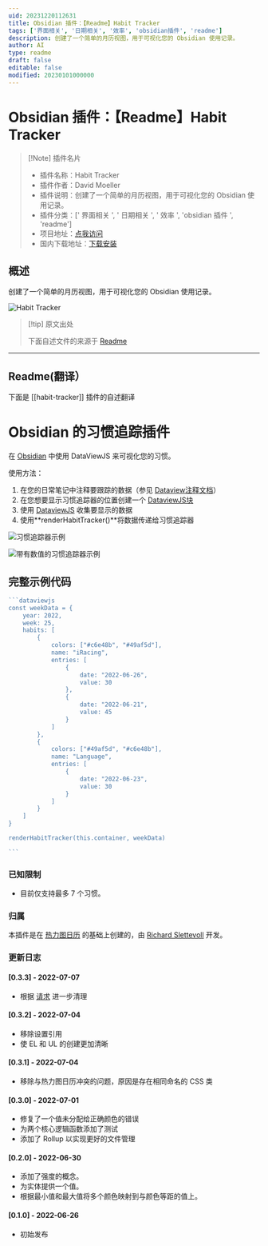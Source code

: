 ```yaml
---
uid: 20231220112631
title: Obsidian 插件：【Readme】Habit Tracker
tags: ['界面相关', '日期相关', '效率', 'obsidian插件', 'readme']
description: 创建了一个简单的月历视图，用于可视化您的 Obsidian 使用记录。
author: AI
type: readme
draft: false
editable: false
modified: 20230101000000
---
```


# Obsidian 插件：【Readme】Habit Tracker

> [!Note] 插件名片
> - 插件名称：Habit Tracker
> - 插件作者：David Moeller
> - 插件说明：创建了一个简单的月历视图，用于可视化您的 Obsidian 使用记录。
> - 插件分类：[' 界面相关 ', ' 日期相关 ', ' 效率 ', 'obsidian 插件 ', 'readme']
> - 项目地址：[点我访问](https://github.com/Narsail/habit-tracker-obsidian)
> - 国内下载地址：[下载安装](https://pkmer.cn/products/plugin/pluginMarket/?habit-tracker)

## 概述

创建了一个简单的月历视图，用于可视化您的 Obsidian 使用记录。

![Habit Tracker](https://cdn.pkmer.cn/covers/habit-tracker.PNG!pkmer)

> [!tip] 原文出处
>
>下面自述文件的来源于 [Readme](https://ghproxy.net/https://raw.githubusercontent.com/Narsail/habit-tracker-obsidian/master/README.md)

---

## Readme(翻译）

下面是 [[habit-tracker]] 插件的自述翻译

# Obsidian 的习惯追踪插件

在 [Obsidian](https://obsidian.md/) 中使用 DataViewJS 来可视化您的习惯。

使用方法：

1. 在您的日常笔记中注释要跟踪的数据（参见 [Dataview注释文档](https://blacksmithgu.github.io/obsidian-dataview/data-annotation/)）
2. 在您想要显示习惯追踪器的位置创建一个 [DataviewJS块](https://blacksmithgu.github.io/obsidian-dataview/api/intro/)
3. 使用 [DataviewJS](https://blacksmithgu.github.io/obsidian-dataview/api/code-reference/) 收集要显示的数据
4. 使用**renderHabitTracker()**将数据传递给习惯追踪器

![习惯追踪器示例](https://cdn.pkmer.cn/covers/habit-tracker_1_0.png!pkmer)

![带有数值的习惯追踪器示例](https://cdn.pkmer.cn/covers/habit-tracker_1_1.png!pkmer)

## 完整示例代码

~~~javascript
```dataviewjs
const weekData = {
	year: 2022,
	week: 25,
	habits: [
		{
			colors: ["#c6e48b", "#49af5d"],
			name: "iRacing",
			entries: [
				{
					date: "2022-06-26",
					value: 30
				},
				{
					date: "2022-06-21",
					value: 45
				}
			]
		},
		{
			colors: ["#49af5d", "#c6e48b"],
			name: "Language",
			entries: [
				{
					date: "2022-06-23",
					value: 30
				}
			]
		}
	]
}

renderHabitTracker(this.container, weekData)

```
~~~

### 已知限制

- 目前仅支持最多 7 个习惯。

### 归属

本插件是在 [热力图日历](https://github.com/Richardsl/heatmap-calendar-obsidian) 的基础上创建的，由 [Richard Slettevoll](https://github.com/Richardsl) 开发。

### 更新日志

#### [0.3.3] - 2022-07-07

- 根据 [请求](https://github.com/obsidianmd/obsidian-releases/pull/1027/#issuecomment-1177006856) 进一步清理

#### [0.3.2] - 2022-07-04

- 移除设置引用
- 使 EL 和 UL 的创建更加清晰

#### [0.3.1] - 2022-07-04

- 移除与热力图日历冲突的问题，原因是存在相同命名的 CSS 类

#### [0.3.0] - 2022-07-01

- 修复了一个值未分配给正确颜色的错误
- 为两个核心逻辑函数添加了测试
- 添加了 Rollup 以实现更好的文件管理

#### [0.2.0] - 2022-06-30

- 添加了强度的概念。
- 为实体提供一个值。
- 根据最小值和最大值将多个颜色映射到与颜色等距的值上。

#### [0.1.0] - 2022-06-26

- 初始发布



